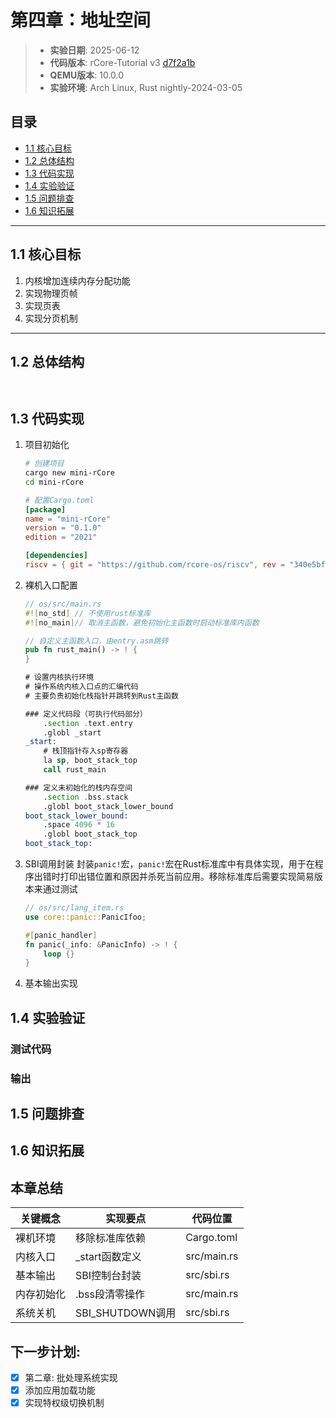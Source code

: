 # 第四章：地址空间

> - **实验日期**: 2025-06-12
> - **代码版本**: rCore-Tutorial v3 [d7f2a1b](https://github.com/rcore-os/rCore-Tutorial-v3/commit/d7f2a1b)  
> - **QEMU版本**: 10.0.0   
> - **实验环境**: Arch Linux, Rust nightly-2024-03-05

## 目录
- [1.1 核心目标](#11-核心目标)
- [1.2 总体结构](#12-总体结构)
- [1.3 代码实现](#13-代码实现)
- [1.4 实验验证](#14-实验验证)
- [1.5 问题排查](#15-问题排查)
- [1.6 知识拓展](#16-知识拓展)

---

<a id="11-核心目标"></a>
## 1.1 核心目标
1. 内核增加连续内存分配功能
2. 实现物理页帧
3. 实现页表
4. 实现分页机制
---

<a id="12-总体结构"></a>
## 1.2 总体结构
```mermaid


```



<a id="13-代码实现"></a>
## 1.3 代码实现
1. 项目初始化
    ```Bash
    # 创建项目
    cargo new mini-rCore
    cd mini-rCore
    ```

    ```toml
    # 配置Cargo.toml
    [package]
    name = "mini-rCore"
    version = "0.1.0"
    edition = "2021"

    [dependencies]
    riscv = { git = "https://github.com/rcore-os/riscv", rev = "340e5bf" }
    ```
2. 裸机入口配置
    ```Rust
    // os/src/main.rs
    #![no_std] // 不使用rust标准库
    #![no_main]// 取消主函数，避免初始化主函数时启动标准库内函数

    // 自定义主函数入口，由entry.asm跳转
    pub fn rust_main() -> ! {    
    }

    ```

    ```asm
    # 设置内核执行环境
    # 操作系统内核入口点的汇编代码
    # 主要负责初始化栈指针并跳转到Rust主函数

    ### 定义代码段（可执行代码部分）
        .section .text.entry
        .globl _start
    _start:
        # 栈顶指针存入sp寄存器
        la sp, boot_stack_top
        call rust_main

    ### 定义未初始化的栈内存空间
        .section .bss.stack
        .globl boot_stack_lower_bound
    boot_stack_lower_bound:
        .space 4096 * 16
        .globl boot_stack_top
    boot_stack_top:
    ```

3. SBI调用封装
    封装`panic!`宏，`panic!`宏在Rust标准库中有具体实现，用于在程序出错时打印出错位置和原因并杀死当前应用。移除标准库后需要实现简易版本来通过测试
    ```Rust
    // os/src/lang_item.rs
    use core::panic::PanicIfoo;

    #[panic_handler]
    fn panic(_info: &PanicInfo) -> ! {
        loop {}
    }
    ```


4. 基本输出实现

<a id="14-实验验证"></a>
## 1.4 实验验证
### 测试代码
### 输出
## 1.5 问题排查
## 1.6 知识拓展

## 本章总结

|关键概念|实现要点|代码位置|
|------|-------|------|
|裸机环境|移除标准库依赖|Cargo.toml|
|内核入口|_start函数定义|src/main.rs|
|基本输出|SBI控制台封装|src/sbi.rs|
|内存初始化|.bss段清零操作|src/main.rs|
|系统关机|SBI_SHUTDOWN调用|src/sbi.rs|

## 下一步计划:
+ [x] 第二章: 批处理系统实现
+ [x] 添加应用加载功能
+ [x] 实现特权级切换机制
